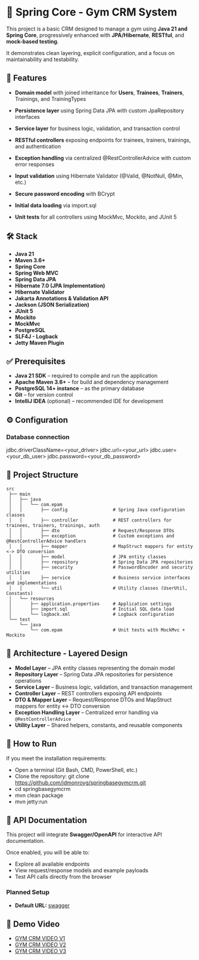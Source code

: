 # 🌱 Spring Core - Gym CRM System

This project is a basic CRM designed to manage a gym using **Java 21 and Spring Core**, 
progressively enhanced with **JPA/Hibernate**, **RESTful**, and **mock-based testing**.

It demonstrates clean layering, explicit configuration, and a focus on maintainability and testability.

## 🧩 Features

- **Domain model** with joined inheritance for **Users**, **Trainees**, **Trainers**, 
Trainings, and TrainingTypes
- **Persistence layer** using Spring Data JPA with custom JpaRepository interfaces
- **Service layer** for business logic, validation, and transaction control
- **RESTful controllers** exposing endpoints for trainees, trainers, trainings, and authentication

- **Exception handling** via centralized @RestControllerAdvice with custom error responses
- **Input validation** using Hibernate Validator (@Valid, @NotNull, @Min, etc.)
- **Secure password encoding** with BCrypt
- **Initial data loading** via import.sql
- **Unit tests** for all controllers using MockMvc, Mockito, and JUnit 5



## 🛠 Stack
- **Java 21**
- **Maven 3.6+**
- **Spring Core**
- **Spring Web MVC**
- **Spring Data JPA**
- **Hibernate 7.0 (JPA Implementation)**
- **Hibernate Validator**
- **Jakarta Annotations & Validation API**
- **Jackson (JSON Serialization)**
- **JUnit 5**
- **Mockito**
- **MockMvc**
- **PostgreSQL**
- **SLF4J - Logback**
- **Jetty Maven Plugin**

## ✅ Prerequisites
- **Java 21 SDK** – required to compile and run the application
- **Apache Maven 3.6+** – for build and dependency management
- **PostgreSQL 14+ instance** – as the primary database
- **Git** – for version control
- **IntelliJ IDEA** (optional) – recommended IDE for development

## ⚙️ Configuration
### Database connection
jdbc.driverClassName=<your_driver>
jdbc.url=<your_url>
jdbc.user=<your_db_user>
jdbc.password=<your_db_password>

## 📁 Project Structure

```
src
 ├── main
 │   ├── java
 │   │   └── com.epam
 │   │       ├── config                 # Spring Java configuration classes
 │   │       ├── controller             # REST controllers for trainees, trainers, trainings, auth
 │   │       ├── dto                    # Request/Response DTOs
 │   │       ├── exception              # Custom exceptions and @RestControllerAdvice handlers
 │   │       ├── mapper                 # MapStruct mappers for entity <-> DTO conversion
 │   │       ├── model                  # JPA entity classes
 │   │       ├── repository             # Spring Data JPA repositories
 │   │       ├── security               # PasswordEncoder and security utilities
 │   │       ├── service                # Business service interfaces and implementations
 │   │       └── util                   # Utility classes (UserUtil, Constants)
 │   └── resources
 │       ├── application.properties     # Application settings
 │       ├── import.sql                 # Initial SQL data load
 │       └── logback.xml                # Logback configuration
 └── test
     └── java
         └── com.epam                   # Unit tests with MockMvc + Mockito

```

## 🧱 Architecture - Layered Design
- **Model Layer** – JPA entity classes representing the domain model
- **Repository Layer** – Spring Data JPA repositories for persistence operations
- **Service Layer** – Business logic, validation, and transaction management
- **Controller Layer** – REST controllers exposing API endpoints
- **DTO & Mapper Layer** – Request/Response DTOs and MapStruct mappers for entity ↔ DTO conversion
- **Exception Handling Layer** – Centralized error handling via `@RestControllerAdvice`
- **Utility Layer** – Shared helpers, constants, and reusable components

## 🚀 How to Run
If you meet the installation requirements:
- Open a terminal (Git Bash, CMD, PowerShell, etc.)
- Clone the repository:
  git clone https://github.com/jdmonroyg/springbasegymcrm.git
- cd springbasegymcrm
- mvn clean package
- mvn jetty:run

## 📖 API Documentation

This project will integrate **Swagger/OpenAPI** for interactive API documentation.

Once enabled, you will be able to:
- Explore all available endpoints
- View request/response models and example payloads
- Test API calls directly from the browser

### Planned Setup
- **Default URL:** [swagger](http://localhost:8080/api/v1/swagger-ui.html)

## 🎥 Demo Video 
- [GYM CRM VIDEO V1](https://youtu.be/o87Heqkcnlo)
- [GYM CRM VIDEO V2](https://youtu.be/w2W7PWNIXQg)
- [GYM CRM VIDEO V3](https://youtu.be/1_aTo8xAp7c)
